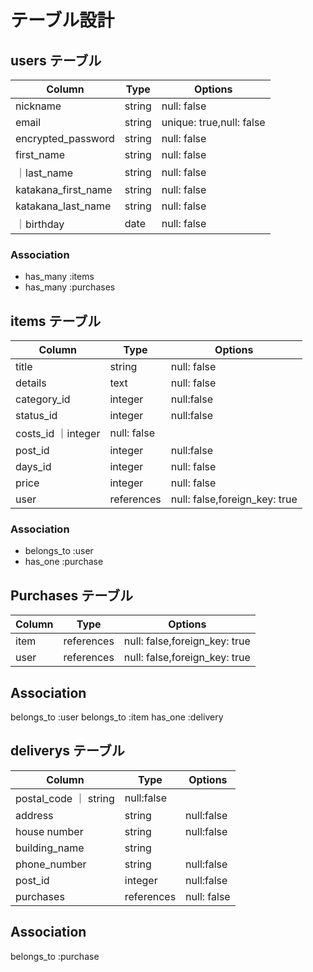 # テーブル設計

## users テーブル

| Column   | Type   | Options     |
| -------- | ------ | ----------- |
| nickname     | string | null: false   |
| email        | string | unique: true,null: false |
| encrypted_password | string | null: false   |
|first_name  | string | null: false  |
｜last_name  | string | null: false  |
| katakana_first_name     | string | null: false   |
| katakana_last_name     | string | null: false   |
｜birthday | date | null: false   |




### Association

- has_many :items
- has_many :purchases
  

## items テーブル

| Column | Type   | Options     |
| ------ | ------ | ----------- |
| title         | string | null: false |
| details      | text | null: false|
|category_id       | integer| null:false
|status_id        | integer   |null:false |
|costs_id        ｜integer| null: false  |
|post_id          | integer| null:false|
|days_id          | integer | null: false|
| price          | integer | null: false
| user       | references  |  null: false,foreign_key: true|

### Association

- belongs_to :user
- has_one :purchase
  

## Purchases テーブル

| Column | Type   | Options     |
| ------ | ------ | ----------- |
| item  | references |  null: false,foreign_key: true |
| user| references |  null: false,foreign_key: true |



  ## Association

  belongs_to :user
  belongs_to :item
  has_one :delivery

  ## deliverys テーブル


| Column | Type   | Options     |
| ------ | ------ | ----------- |
|postal_code     ｜ string | null:false|
|address         |string | null:false|
|house number | string | null:false|
|building_name   | string | |
|phone_number    | string | null:false|
|post_id          | integer| null:false|
|purchases   |references  |  null: false|

## Association

  belongs_to :purchase